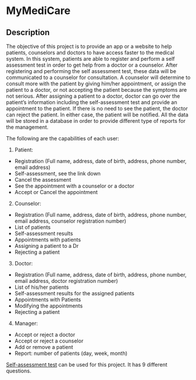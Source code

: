 # MyMediCare

## Description

The objective of this project is to provide an app or a website to help patients, counselors and doctors to have access faster to the medical system. In this system, patients are able to register and perform a self assessment test in order to get help from a doctor or a counselor. After registering and performing the self assessment test, these data will be communicated to a counselor for consultation. A counselor will determine to consult more with the patient by giving him/her appointment, or assign the patient to a doctor, or not accepting the patient because the symptoms are not serious. After assigning a patient to a doctor, doctor can go over the patient’s information including the self-assessment test and provide an appointment to the patient. If there is no need to see the patient, the doctor can reject the patient. In either case, the patient will be notified. All the data will be stored in a database in order to provide different type of reports for the management.

The following are the capabilities of each user:

1. Patient:

- Registration (Full name, address, date of birth, address, phone number, email address)
- Self-assessment, see the link down
- Cancel the assessment
- See the appointment with a counselor or a doctor
- Accept or Cancel the appointment

2. Counselor:

- Registration (Full name, address, date of birth, address, phone number, email address, counselor registration number)
- List of patients
- Self-assessment results
- Appointments with patients
- Assigning a patient to a Dr
- Rejecting a patient

3. Doctor:

- Registration (Full name, address, date of birth, address, phone number, email address, doctor registration number)
- List of his/her patients
- Self-assessment results for the assigned patients
- Appointments with Patients
- Modifying the appointments
- Rejecting a patient

4. Manager:

- Accept or reject a doctor
- Accept or reject a counselor
- Add or remove a patient
- Report: number of patients (day, week, month)

[Self-assessment test](<https://tools.camh.ca/phq9/#:~:text=Patient%20Health%20Questionnaire%20(PHQ-9)%20-%20CAMH%20%20,and%20easy%20to%20complete.%20Patient%20Health%20Questionnaire%20(PHQ-9)>) can be used for this project. It has 9 different questions.
